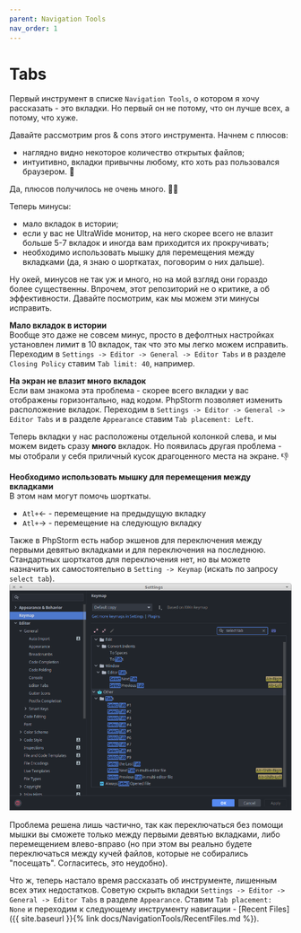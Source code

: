 ```yaml
---
parent: Navigation Tools
nav_order: 1
---
```


# Tabs

Первый инструмент в списке `Navigation Tools`, о котором я хочу рассказать - это вкладки. Но первый он не потому, что он лучше всех, а потому, что хуже.

Давайте рассмотрим pros & cons этого инструмента. Начнем с плюсов:
- наглядно видно некоторое количество открытых файлов;
- интуитивно, вкладки привычны любому, кто хоть раз пользовался браузером. :slightly_smiling_face:

Да, плюсов получилось не очень много. :man_shrugging:

Теперь минусы:
- мало вкладок в истории;
- если у вас не UltraWide монитор, на него скорее всего не влазит больше 5-7 вкладок и иногда вам приходится их прокручивать;
- необходимо использовать мышку для перемещения между вкладками (да, я знаю о шорткатах, поговорим о них дальше).

Ну окей, минусов не так уж и много, но на мой взгляд они гораздо более существенны. Впрочем, этот репозиторий не о критике, а об эффективности. Давайте посмотрим, как мы можем эти минусы исправить.


**Мало вкладок в истории**<br>
Вообще это даже не совсем минус, просто в дефолтных настройках установлен лимит в 10 вкладок, так что это мы легко можем исправить. Переходим в
`Settings -> Editor -> General -> Editor Tabs` и в разделе `Closing Policy` ставим `Tab limit: 40`, например.


**На экран не влазит много вкладок**<br>
Если вам знакома эта проблема - скорее всего вкладки у вас отображены горизонтально, над кодом. PhpStorm позволяет изменить расположение вкладок. Переходим в `Settings -> Editor -> General -> Editor Tabs` и в разделе `Appearance` ставим `Tab placement: Left`.

Теперь вкладки у нас расположены отдельной колонкой слева, и мы можем видеть сразу **много** вкладок. Но появилась другая проблема - мы отобрали у себя приличный кусок драгоценного места на экране. :thumbsdown:


**Необходимо использовать мышку для перемещения между вкладками**<br>
В этом нам могут помочь шорткаты.
- `Atl+`← - перемещение на предыдущую вкладку
- `Atl+`→ - перемещение на следующую вкладку

Также в PhpStorm есть набор экшенов для переключения между первыми девятью вкладками и для переключения на последнюю. Стандартных шорткатов для переключения нет, но вы можете назначить их самостоятельно в `Setting -> Keymap` (искать по запросу `select tab`).
![SelectTabShortcuts](assets/SelectTabShortcuts.png)


Проблема решена лишь частично, так как переключаться без помощи мышки вы сможете только между первыми девятью вкладками, либо перемещением влево-вправо (но при этом вы реально будете переключаться между кучей файлов, которые не собирались "посещать". Согласитесь, это неудобно).


Что ж, теперь настало время рассказать об инструменте, лишенным всех этих недостатков. Советую скрыть вкладки `Settings -> Editor -> General -> Editor Tabs` в разделе `Appearance`. Ставим `Tab placement: None` и переходим к следующему инструменту навигации - [Recent Files]({{ site.baseurl }}{% link docs/NavigationTools/RecentFiles.md %}).
